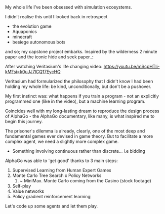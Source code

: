 
My whole life I’ve been obsessed with simulation ecosystems. 

I didn’t realise this until I looked back in retrospect 

- the evolution game
- Aquaponics
- minecraft 
- besiege autonomous bots 

and so; my capstone project embarks. Inspired by the wilderness 2 minute paper and the iconic hide and seek paper..:



After watching Veritasium's life changing video: https://youtu.be/mScpHTIi-kM?si=k0uJJ7lCQ17EycHQ

Veritasium had formularized the philosophy that I didn't know I had been holding my whole life: be kind, unconditionally, but don't be a pushover. 

My first instinct was: what happens if you train a program - not an explicitly programmed one (like in the video), but a machine learning program. 

Coincides well with my long-lasting dream to reproduce the design process of AlphaGo - the AlphaGo documentary, like many, is what inspired me to begin this journey. 

The prisoner's dilemma is already, clearly, one of the most deep and fundamental games ever devised in game theory. But to facilitate a more complex agent, we need a slightly more complex game. 
- Something involving continuous rather than discrete... i.e bidding

AlphaGo was able to 'get good' thanks to 3 main steps: 
1. Supervised Learning from Human Expert Games
2. Monte Carlo Tree Search x Policy Networks
	1. ~ MiniMax. Monte Carlo coming from the Casino (stock footage)
3. Self-play
4. Value networks
5. Policy gradient reinforcement learning

Let's code up some agents and let them play. 